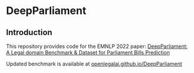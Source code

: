 # DeepParliament

## Introduction

This repository provides code for the EMNLP 2022 paper: [DeepParliament: A Legal domain Benchmark & Dataset for Parliament Bills Prediction](https://arxiv.org/abs/2211.15424)

Updated benchmark is available at [openlegalai.github.io/DeepParliament](openlegalai.github.io/DeepParliament)
